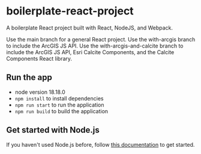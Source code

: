 # boilerplate-react-project
 A boilerplate React project built with React, NodeJS, and Webpack.

Use the main branch for a general React project.
Use the with-arcgis branch to include the ArcGIS JS API.
Use the with-arcgis-and-calcite branch to include the ArcGIS JS API, Esri Calcite Components, and the Calcite Components React library.

 ## Run the app

- node version 18.18.0
- ```npm install``` to install dependencies
- ```npm run start``` to run the application
- ```npm run build``` to build the application

## Get started with Node.js

If you haven't used Node.js before, follow [this documentation](https://docs.npmjs.com/downloading-and-installing-node-js-and-npm) to get started.
